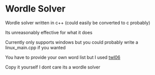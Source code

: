 # Wordle Solver
Wordle solver written in c++ (could easily be converted to c probably)

Its unreasonably effective for what it does

Currently only supports windows but you could probably write a linux_main.cpp if you wanted

You have to provide your own word list but I used [twl06](http://norvig.com/ngrams/TWL06.txt)


Copy it yourself I dont care its a wordle solver
